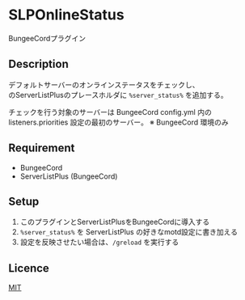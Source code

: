 # SLPOnlineStatus
BungeeCordプラグイン

## Description
  デフォルトサーバーのオンラインステータスをチェックし、<br>
  のServerListPlusのプレースホルダに `%server_status%` を追加する。<br>
  
  チェックを行う対象のサーバーは BungeeCord config.yml 内の listeners.priorities 設定の最初のサーバー。
  ※ BungeeCord 環境のみ

## Requirement
- BungeeCord
- ServerListPlus (BungeeCord)

## Setup
1. このプラグインとServerListPlusをBungeeCordに導入する
2. `%server_status%` を ServerListPlus の好きなmotd設定に書き加える
3. 設定を反映させたい場合は、`/greload` を実行する

## Licence
[MIT](https://github.com/kotabrog/ft_mini_ls/blob/main/LICENSE)

